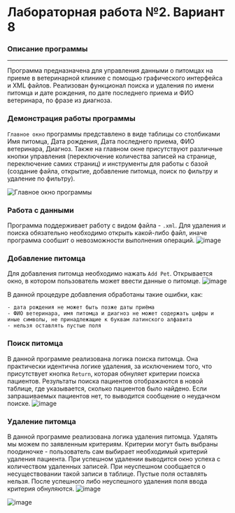 # Лабораторная работа №2. Вариант 8
### Описание программы
---
Программа предназначена для управления данными о питомцах на приеме в ветеринарной клинике с помощью графического интерфейса и XML файлов. Реализован функционал поиска и удаления по имени питомца и дате рождения, по дате последнего приема и ФИО ветеринара, по фразе из диагноза.

### Демонстрация работы программы
`Главное окно` программы представлено в виде таблицы со столбиками Имя питомца, Дата рождения, Дата последнего приема, ФИО ветеринара, Диагноз. Также на главном окне присутствуют различные кнопки управления (переключение количества записей на странице, переключение самих страниц) и инструменты для работы с базой (создание файла, открытие, добавление питомца, поиск по фильтру и удаление по фильтру).

![Главное окно программы]([https://github.com/abushkevicaleksej/ppois-2-2024/assets/112658913/9dc3dc48-5d4f-4419-8814-5a67948d1634](https://github.com/Mariannnnaaaaa/ppois-2-2024/blob/%D0%AE%D1%80%D0%BA%D0%B5%D0%B2%D0%B8%D1%87_%D0%9C%D0%B0%D1%80%D0%B8%D0%B0%D0%BD%D0%BD%D0%B0_%D0%A1%D0%B5%D1%80%D0%B3%D0%B5%D0%B5%D0%B2%D0%BD%D0%B0/LW_2/pics/%D0%B3%D0%BB%D0%B0%D0%B2%D0%BD%D0%BE%D0%B5%20%D0%BE%D0%BA%D0%BD%D0%BE.png))

 ### Работа с данными
 Программа поддерживает работу с видом файла - `.xml`. Для удаления и поиска обязательно необходимо открыть какой-либо файл, иначе программа сообшит о невозможности выполнения операций.
 ![image]([https://github.com/abushkevicaleksej/ppois-2-2024/assets/112658913/f84168d5-6105-4fb2-8457-a93b230ba9a3](https://github.com/Mariannnnaaaaa/ppois-2-2024/blob/%D0%AE%D1%80%D0%BA%D0%B5%D0%B2%D0%B8%D1%87_%D0%9C%D0%B0%D1%80%D0%B8%D0%B0%D0%BD%D0%BD%D0%B0_%D0%A1%D0%B5%D1%80%D0%B3%D0%B5%D0%B5%D0%B2%D0%BD%D0%B0/LW_2/pics/error_add_pet.png))

### Добавление питомца
Для добавления питомца необходимо нажать `Add Pet`. Открывается окно, в котором пользователь может ввести данные о питомце.
![image]([https://github.com/abushkevicaleksej/ppois-2-2024/assets/112658913/a48f44ee-8228-4bc0-a285-9416be2d0bad](https://github.com/Mariannnnaaaaa/ppois-2-2024/blob/%D0%AE%D1%80%D0%BA%D0%B5%D0%B2%D0%B8%D1%87_%D0%9C%D0%B0%D1%80%D0%B8%D0%B0%D0%BD%D0%BD%D0%B0_%D0%A1%D0%B5%D1%80%D0%B3%D0%B5%D0%B5%D0%B2%D0%BD%D0%B0/LW_2/pics/add_pet.png))

В данной процедуре добавления обработаны такие ошибки, как:
```
- дата рождения не может быть позже даты приёма
- ФИО ветеринара, имя питомца и диагноз не может содержать цифры и иные символы, не принадлежащие к буквам латинского алфавита
- нельзя оставлять пустые поля
```

### Поиск питомца
В данной программе реализована логика поиска питомца. Она практически идентична логике удаления, за исключением того, что присутствует кнопка `Return`, которая обнуляет критерии поиска пациентов. Результаты поиска пациентов отображаются в новой таблице, где указывается, сколько пациентов было найдено. Если запрашиваемых пациентов нет, то выводится сообщение о неудачном поиске.
![image]([https://github.com/abushkevicaleksej/ppois-2-2024/assets/112658913/5acd38b7-106a-45de-a604-6bae82b89527](https://github.com/Mariannnnaaaaa/ppois-2-2024/blob/%D0%AE%D1%80%D0%BA%D0%B5%D0%B2%D0%B8%D1%87_%D0%9C%D0%B0%D1%80%D0%B8%D0%B0%D0%BD%D0%BD%D0%B0_%D0%A1%D0%B5%D1%80%D0%B3%D0%B5%D0%B5%D0%B2%D0%BD%D0%B0/LW_2/pics/search_by_filter.png))

### Удаление питомца
В данной программе реализована логика удаления питомца. Удалять мы можем по заявленным критериям. Критерии могут быть выбраны поодиночке - пользователь сам выбирает необходимый критерий удаления пациента. При успешном удалении выводится окно успеха с количеством удаленных записей. При неуспешном сообщается о несуществовании такой записи в таблице. Пустые поля оставлять нельзя. После успешного либо неуспешного удаления поля ввода критерия обнуляются.
![image]([https://github.com/abushkevicaleksej/ppois-2-2024/assets/112658913/d161a8cd-0f84-408a-a05e-28056bd4df68](https://github.com/Mariannnnaaaaa/ppois-2-2024/blob/%D0%AE%D1%80%D0%BA%D0%B5%D0%B2%D0%B8%D1%87_%D0%9C%D0%B0%D1%80%D0%B8%D0%B0%D0%BD%D0%BD%D0%B0_%D0%A1%D0%B5%D1%80%D0%B3%D0%B5%D0%B5%D0%B2%D0%BD%D0%B0/LW_2/pics/delete.png))

![image]([https://github.com/abushkevicaleksej/ppois-2-2024/assets/112658913/929545e7-9bc9-44f4-bccb-b8b4cdd3461c](https://github.com/Mariannnnaaaaa/ppois-2-2024/blob/%D0%AE%D1%80%D0%BA%D0%B5%D0%B2%D0%B8%D1%87_%D0%9C%D0%B0%D1%80%D0%B8%D0%B0%D0%BD%D0%BD%D0%B0_%D0%A1%D0%B5%D1%80%D0%B3%D0%B5%D0%B5%D0%B2%D0%BD%D0%B0/LW_2/pics/delete%20matches.jpg))
